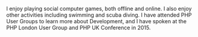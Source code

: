 I enjoy playing social computer games, both offline and online. I also enjoy other activities including swimming and scuba diving. I have attended PHP User Groups to learn more about Development, and I have spoken at the PHP London User Group and PHP UK Conference in 2015.
